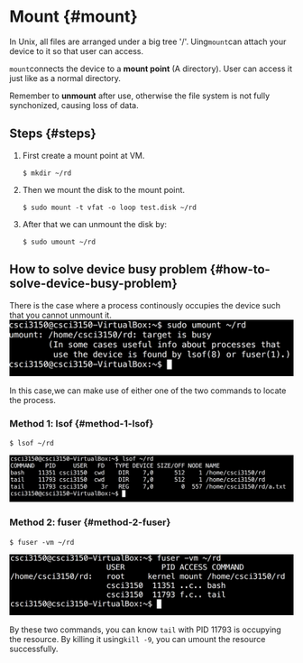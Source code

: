 # Mount {#mount}

In Unix, all files are arranged under a big tree '/'. Uing`mount`can attach your device to it so that user can access.

`mount`connects the device to a **mount point** \(A directory\). User can access it just like as a normal directory.

Remember to **unmount** after use, otherwise the file system is not fully synchonized, causing loss of data.

## Steps {#steps}

1. First create a mount point at VM.

   ```
   $ mkdir ~/rd

   ```

2. Then we mount the disk to the mount point.

   ```
   $ sudo mount -t vfat -o loop test.disk ~/rd

   ```

3. After that we can unmount the disk by:

   ```
   $ sudo umount ~/rd

   ```

## How to solve device busy problem {#how-to-solve-device-busy-problem}

There is the case where a process continously occupies the device such that you cannot unmount it.![](assets/umount_failed.png)

In this case,we can make use of either one of the two commands to locate the process.

### Method 1: lsof {#method-1-lsof}

```
$ lsof ~/rd

```

![](assets/lsof.png)

### Method 2: fuser {#method-2-fuser}

```
$ fuser -vm ~/rd

```

![](assets/fuser.png)

By these two commands, you can know `tail` with PID 11793 is occupying the resource. By killing it using`kill -9`, you can umount the resource successfully.

